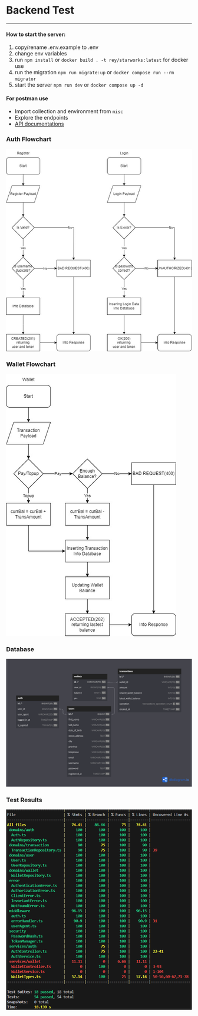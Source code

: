 # Backend Test
---

#### How to start the server:
1. copy/rename .env.example to .env
2. change env variables
3. run `npm install` or `docker build . -t rey/starworks:latest` for docker use
4. run the migration `npm run migrate:up` or `docker compose run --rm migrator`
5. start the server `npm run dev` or `docker compose up -d`

#### For postman use
- Import collection and environment from `misc`
- Explore the endpoints
- [API documentations](https://documenter.getpostman.com/view/8272746/2s9YRB3CJT)
### Auth Flowchart
![Auth Flowchart](./misc/flowchart_auth.jpg)

### Wallet Flowchart
![Wallet Flowchart](./misc/flowchart_wallet.jpg)

### Database
![Database Diagram](./misc/database.png)

### Test Results
![Test Results](./misc/test_result.png)
